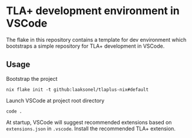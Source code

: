 # TLA+ development environment in VSCode

The flake in this repository contains a template for dev environment
which bootstraps a simple repository for TLA+ development in VSCode.

## Usage

Bootstrap the project
```
nix flake init -t github:laaksonel/tlaplus-nix#default
```
Launch VSCode at project root directory
```
code .
```
At startup, VSCode will suggest recommended extensions based on `extensions.json`
in `.vscode`. Install the recommended TLA+ extension.


